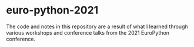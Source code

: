 # euro-python-2021
The code and notes in this repository are a result of what I learned through various workshops and conference talks from the 2021 EuroPython conference.

